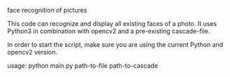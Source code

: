 face recognition of pictures

This code can recognize and display all existing faces of a photo.
It uses Python3 in combination with opencv2 and a pre-existing cascade-file.

In order to start the script, make sure you are using the current Python and opencv2 version.

usage: python main.py path-to-file path-to-cascade
